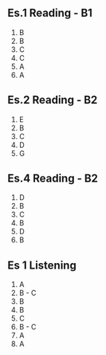 ## Es.1 Reading - B1

1. B
2. B
3. C
4. C
5. A 
6. A

## Es.2 Reading - B2
1. E
2. B
3. C
4. D
5. G

## Es.4 Reading - B2	

1. D
2. B
3. C 
4. B 
5. D
6. B


## Es 1 Listening
1. A
2. B - C
3. B 
4. B
5. C
6. B - C
7. A 
8. A 

<!--stackedit_data:
eyJoaXN0b3J5IjpbMTE5MDAzNjY0OCwtMTE2ODc4NzQ1NCwtOD
Y5MjQwNjQ2LC00NTkzODgzMzQsLTc5NTE1MDQ1Niw1NTM0NjM0
ODIsLTExNjExMTEzODYsLTYwMDkzOTEzMSwtOTg4MTk4MjQzLD
c5Mzc5MjYwNF19
-->